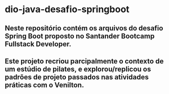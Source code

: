 # dio-java-desafio-springboot

## Neste repositório contém os arquivos do desafio Spring Boot proposto no Santander Bootcamp Fullstack Developer.

## Este projeto recriou parcipalmente o contexto de um estúdio de pilates, e explorou/replicou os padrões de projeto passados nas atividades práticas com o Venilton.

